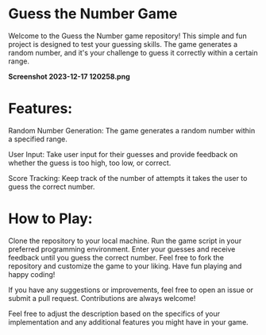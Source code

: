 # Guess the Number Game

Welcome to the Guess the Number game repository! This simple and fun project is designed to test your guessing skills. The game generates a random number, and it's your challenge to guess it correctly within a certain range.

**Screenshot 2023-12-17 120258.png**

# Features:

Random Number Generation: The game generates a random number within a specified range.

User Input: Take user input for their guesses and provide feedback on whether the guess is too high, too low, or correct.

Score Tracking: Keep track of the number of attempts it takes the user to guess the correct number.

# How to Play:

Clone the repository to your local machine.
Run the game script in your preferred programming environment.
Enter your guesses and receive feedback until you guess the correct number.
Feel free to fork the repository and customize the game to your liking. Have fun playing and happy coding!

If you have any suggestions or improvements, feel free to open an issue or submit a pull request. Contributions are always welcome!

Feel free to adjust the description based on the specifics of your implementation and any additional features you might have in your game.
